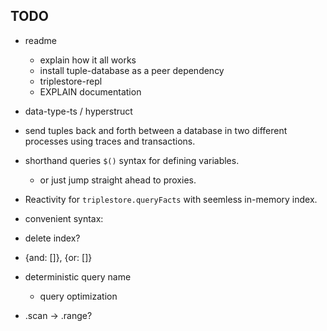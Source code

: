 ## TODO

- readme
	- explain how it all works
	- install tuple-database as a peer dependency
	- triplestore-repl
	- EXPLAIN documentation



- data-type-ts / hyperstruct



- send tuples back and forth between a database in two different processes using traces and transactions.
- shorthand queries `$()` syntax for defining variables.
	- or just jump straight ahead to proxies.


- Reactivity for `triplestore.queryFacts` with seemless in-memory index.

- convenient syntax:
- delete index?
- {and: []}, {or: []}

- deterministic query name
	- query optimization

- .scan -> .range?